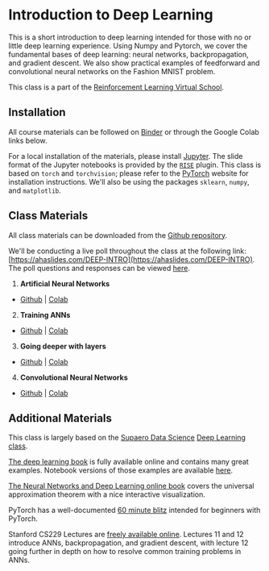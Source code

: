 # Introduction to Deep Learning

This is a short introduction to deep learning intended for those with no or little deep learning experience. Using Numpy and Pytorch, we cover the fundamental bases of deep learning: neural networks, backpropagation, and gradient descent. We also show practical examples of feedforward and convolutional neural networks on the Fashion MNIST problem.

This class is a part of the [Reinforcement Learning Virtual School](https://rl-vs.github.io/rlvs2021/index.html).

## Installation

All course materials can be followed on [Binder](https://mybinder.org/v2/gh/d9w/deep-learning-intro/HEAD) or through the Google Colab links below.

For a local installation of the materials, please install [Jupyter](https://jupyter.org/install). The slide format of the Jupyter notebooks is provided by the [`RISE`](https://github.com/damianavila/RISE) plugin.
This class is based on `torch` and `torchvision`; please refer to the [PyTorch](https://pytorch.org/get-started/locally/) website for installation instructions. We'll also be using the packages `sklearn`, `numpy`, and `matplotlib`.

## Class Materials

All class materials can be downloaded from the [Github repository](https://github.com/d9w/deep-learning-intro/).

We'll be conducting a live poll throughout the class at the following link: [https://ahaslides.com/DEEP-INTRO](https://ahaslides.com/DEEP-INTRO). The poll questions and responses can be viewed [here](https://presenter.ahaslides.com/share/1616536096200-2zkjoc6b4c?presenting=true).

1. **Artificial Neural Networks**
  + [Github](https://github.com/d9w/deep-learning-intro/blob/main/1.%20Artificial%20Neural%20Networks.ipynb) |
  [Colab](https://colab.research.google.com/github/d9w/deep-learning-intro/blob/main/1.%20Artificial%20Neural%20Networks.ipynb)

2. **Training ANNs**
 + [Github](https://github.com/d9w/deep-learning-intro/blob/main/2.%20Training%20ANNs.ipynb) |
 [Colab](https://colab.research.google.com/github/d9w/deep-learning-intro/blob/main/2.%20Training%20ANNs.ipynb)

3. **Going deeper with layers**
  + [Github](https://github.com/d9w/deep-learning-intro/blob/main/3.%20Going%20deeper%20with%20layers.ipynb) |
  [Colab](https://colab.research.google.com/github/d9w/deep-learning-intro/blob/main/3.%20Going%20deeper%20with%20layers.ipynb)

4. **Convolutional Neural Networks**
  + [Github](https://github.com/d9w/deep-learning-intro/blob/main/4.%20Convolutional%20Neural%20Networks.ipynb) |
  [Colab](https://colab.research.google.com/github/d9w/deep-learning-intro/blob/main/4.%20Convolutional%20Neural%20Networks.ipynb)

## Additional Materials

This class is largely based on the [Supaero Data
Science](https://supaerodatascience.github.io/) [Deep Learning
class](https://supaerodatascience.github.io/deep-learning/).

[The deep learning book](https://www.deeplearningbook.org/) is fully available
online and contains many great examples. Notebook versions of those examples are
available [here](https://github.com/hadrienj/deepLearningBook-Notes).

[The Neural Networks and Deep Learning online
book](http://neuralnetworksanddeeplearning.com/chap4.html) covers the universal
approximation theorem with a nice interactive visualization.

PyTorch has a well-documented [60 minute
blitz](https://pytorch.org/tutorials/beginner/deep_learning_60min_blitz.html)
intended for beginners with PyTorch.

Stanford CS229 Lectures are [freely available
online](https://www.youtube.com/watch?v=MfIjxPh6Pys). Lectures 11 and 12
introduce ANNs, backpropagation, and gradient descent, with lecture 12 going
further in depth on how to resolve common training problems in ANNs.
